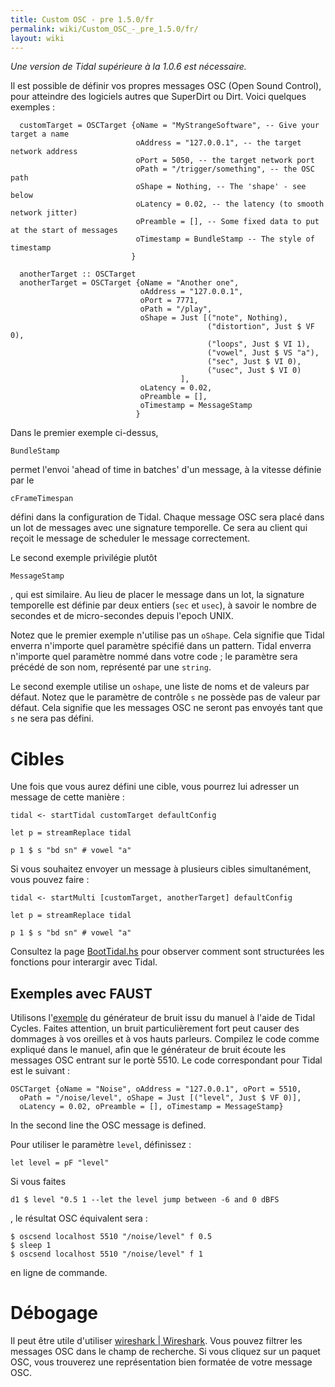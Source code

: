 ```yaml
---
title: Custom OSC - pre 1.5.0/fr
permalink: wiki/Custom_OSC_-_pre_1.5.0/fr/
layout: wiki
---
```


<languages/> *Une version de Tidal supérieure à la 1.0.6 est
nécessaire.*

Il est possible de définir vos propres messages OSC (Open Sound
Control), pour atteindre des logiciels autres que SuperDirt ou Dirt.
Voici quelques exemples :

      customTarget = OSCTarget {oName = "MyStrangeSoftware", -- Give your target a name
                                oAddress = "127.0.0.1", -- the target network address
                                oPort = 5050, -- the target network port
                                oPath = "/trigger/something", -- the OSC path
                                oShape = Nothing, -- The 'shape' - see below
                                oLatency = 0.02, -- the latency (to smooth network jitter)
                                oPreamble = [], -- Some fixed data to put at the start of messages
                                oTimestamp = BundleStamp -- The style of timestamp
                               }

      anotherTarget :: OSCTarget
      anotherTarget = OSCTarget {oName = "Another one",
                                 oAddress = "127.0.0.1",
                                 oPort = 7771,
                                 oPath = "/play",
                                 oShape = Just [("note", Nothing),
                                                ("distortion", Just $ VF 0),
                                                ("loops", Just $ VI 1),
                                                ("vowel", Just $ VS "a"),
                                                ("sec", Just $ VI 0),
                                                ("usec", Just $ VI 0)
                                          ],
                                 oLatency = 0.02,
                                 oPreamble = [],
                                 oTimestamp = MessageStamp
                                }

Dans le premier exemple ci-dessus,

    BundleStamp

permet l'envoi 'ahead of time in batches' d'un message, à la vitesse
définie par le

    cFrameTimespan

défini dans la configuration de Tidal. Chaque message OSC sera placé
dans un lot de messages avec une signature temporelle. Ce sera au client
qui reçoit le message de scheduler le message correctement.

Le second exemple privilégie plutôt

    MessageStamp

, qui est similaire. Au lieu de placer le message dans un lot, la
signature temporelle est définie par deux entiers (`sec` et `usec`), à
savoir le nombre de secondes et de micro-secondes depuis l'epoch UNIX.

Notez que le premier exemple n'utilise pas un `oShape`. Cela signifie
que Tidal enverra n'importe quel paramètre spécifié dans un pattern.
Tidal enverra n'importe quel paramètre nommé dans votre code ; le
paramètre sera précédé de son nom, représenté par une `string`.

Le second exemple utilise un `oshape`, une liste de noms et de valeurs
par défaut. Notez que le paramètre de contrôle `s` ne possède pas de
valeur par défaut. Cela signifie que les messages OSC ne seront pas
envoyés tant que `s` ne sera pas défini.

# Cibles

Une fois que vous aurez défini une cible, vous pourrez lui adresser un
message de cette manière :

    tidal <- startTidal customTarget defaultConfig

    let p = streamReplace tidal

    p 1 $ s "bd sn" # vowel "a"

Si vous souhaitez envoyer un message à plusieurs cibles simultanément,
vous pouvez faire :

    tidal <- startMulti [customTarget, anotherTarget] defaultConfig

    let p = streamReplace tidal

    p 1 $ s "bd sn" # vowel "a"

Consultez la page
[BootTidal.hs](https://github.com/tidalcycles/Tidal/blob/master/BootTidal.hs)
pour observer comment sont structurées les fonctions pour interargir
avec Tidal.

## Exemples avec FAUST

Utilisons
l'[exemple](https://faust.grame.fr/doc/manual/index.html#simple-example)
du générateur de bruit issu du manuel à l'aide de Tidal Cycles. Faites
attention, un bruit particulièrement fort peut causer des dommages à vos
oreilles et à vos hauts parleurs. Compilez le code comme expliqué dans
le manuel, afin que le générateur de bruit écoute les messages OSC
entrant sur le portè 5510. Le code correspondant pour Tidal est le
suivant :

    OSCTarget {oName = "Noise", oAddress = "127.0.0.1", oPort = 5510,
      oPath = "/noise/level", oShape = Just [("level", Just $ VF 0)],
      oLatency = 0.02, oPreamble = [], oTimestamp = MessageStamp}

In the second line the OSC message is defined.

Pour utiliser le paramètre `level`, définissez :

    let level = pF "level"

Si vous faites

    d1 $ level "0.5 1 --let the level jump between -6 and 0 dBFS

, le résultat OSC équivalent sera :

    $ oscsend localhost 5510 "/noise/level" f 0.5
    $ sleep 1
    $ oscsend localhost 5510 "/noise/level" f 1

en ligne de commande.

# Débogage

Il peut être utile d'utiliser [wireshark \|
Wireshark](https://www.wireshark.org/). Vous pouvez filtrer les messages
OSC dans le champ de recherche. Si vous cliquez sur un paquet OSC, vous
trouverez une représentation bien formatée de votre message OSC.
